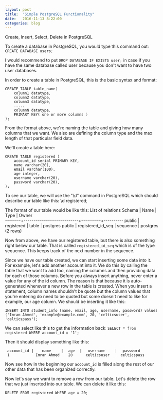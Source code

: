 ```yaml
---
layout: post
title:  "Simple PostgreSQL Functionality"
date:   2016-11-13 8:22:00
categories: blog
---
```

Create, Insert, Select, Delete in PostgreSQL

To create a database in PostgreSQL, you would type this command out:
    `CREATE DATABASE users;`

I would recommend to put `DROP DATABASE IF EXISTS user;` in case if you have the same database
called user because you don't want to have two user databases.

In order to create a table in PostgreSQL, this is the basic syntax and format:

    CREATE TABLE table_name(
        column1 datatype,
        column2 datatype,
        column3 datatype,
        .....
        columnN datatype,
        PRIMARY KEY( one or more columns )
    );
From the format above, we're naming the table and giving how many columns that we want. We also are defining the column
type and the max length of that particular field data.

We'll create a table here:

    CREATE TABLE registered (
        account_id serial PRIMARY KEY,
	    name varchar(20),
        email varchar(100),
        age integer,
        username varchar(20),
        password varchar(20),
    );

To see our table, we will use the "\d" command in PostgreSQL which should describe our table like this:
    \d registered;
    
The format of our table would be like this:
                           List of relations
     Schema |          Name              |   Type   |  Owner   
    --------+----------------------------+----------+----------
     public | registered                 | table    | postgres
     public | registered_id_seq          | sequence | postgres
    (2 rows)

Now from above, we have our registered table, but there is also something right below our table. That is called
`registered_id_seq` which is of the type sequence. This keeps track of the next number in the sequence.

Since we have our table created, we can start inserting some data into it. For example, let's add another account
into it. We do this by calling the table that we want to add too, naming the columns and then providing
data for each of those columns. Before you always insert anything, never enter a value for any of the id column. 
The reason is that because it is auto-generated whenever a new row in the table is created. When you insert a 
statement, column names shouldn't be quote but the column values that you're entering do need to be quoted but 
some doesn't need to like for example, our age column. We should be inserting it like this:

`INSERT INTO student_info (name, email, age, username, password) values ('Imran Ahmed', 'example@example.com', 20, 'celticsuser', 'celticspass');`

We can select like this to get the information back:
`SELECT * from registered WHERE account_id = '1';`

Then it should display something like this:

     account_id	|    name     |  age  |   username    |   password
     1	          Imran Ahmed    20      celticsuser     celticspass  
 
Now see how in the beginning our `account_id` is filled along the rest of our other data that has been organized correctly. 

Now let's say we want to remove a row from our table. Let's delete the row that we just inserted into our table. We can delete it like this:

    DELETE FROM registered WHERE age = 20;

